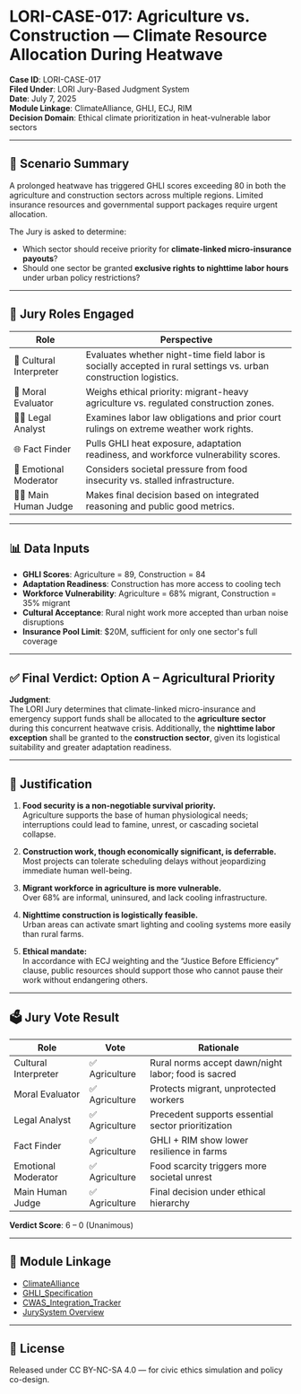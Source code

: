 # LORI-CASE-017: Agriculture vs. Construction — Climate Resource Allocation During Heatwave

**Case ID**: LORI-CASE-017  
**Filed Under**: LORI Jury-Based Judgment System  
**Date**: July 7, 2025  
**Module Linkage**: ClimateAlliance, GHLI, ECJ, RIM  
**Decision Domain**: Ethical climate prioritization in heat-vulnerable labor sectors

---

## 🧭 Scenario Summary

A prolonged heatwave has triggered GHLI scores exceeding 80 in both the agriculture and construction sectors across multiple regions. Limited insurance resources and governmental support packages require urgent allocation.

The Jury is asked to determine:
- Which sector should receive priority for **climate-linked micro-insurance payouts**?
- Should one sector be granted **exclusive rights to nighttime labor hours** under urban policy restrictions?

---

## 🧠 Jury Roles Engaged

| Role | Perspective |
|------|-------------|
| 🧬 Cultural Interpreter | Evaluates whether night-time field labor is socially accepted in rural settings vs. urban construction logistics. |
| 🤖 Moral Evaluator | Weighs ethical priority: migrant-heavy agriculture vs. regulated construction zones. |
| 🧑‍⚖️ Legal Analyst | Examines labor law obligations and prior court rulings on extreme weather work rights. |
| 🌐 Fact Finder | Pulls GHLI heat exposure, adaptation readiness, and workforce vulnerability scores. |
| 🔁 Emotional Moderator | Considers societal pressure from food insecurity vs. stalled infrastructure. |
| 👩‍⚖️ Main Human Judge | Makes final decision based on integrated reasoning and public good metrics. |

---

## 📊 Data Inputs

- **GHLI Scores**: Agriculture = 89, Construction = 84  
- **Adaptation Readiness**: Construction has more access to cooling tech  
- **Workforce Vulnerability**: Agriculture = 68% migrant, Construction = 35% migrant  
- **Cultural Acceptance**: Rural night work more accepted than urban noise disruptions  
- **Insurance Pool Limit**: $20M, sufficient for only one sector's full coverage

---

## ✅ Final Verdict: Option A – Agricultural Priority

**Judgment**:  
The LORI Jury determines that climate-linked micro-insurance and emergency support funds shall be allocated to the **agriculture sector** during this concurrent heatwave crisis. Additionally, the **nighttime labor exception** shall be granted to the **construction sector**, given its logistical suitability and greater adaptation readiness.

---

## 🎯 Justification

1. **Food security is a non-negotiable survival priority.**  
   Agriculture supports the base of human physiological needs; interruptions could lead to famine, unrest, or cascading societal collapse.

2. **Construction work, though economically significant, is deferrable.**  
   Most projects can tolerate scheduling delays without jeopardizing immediate human well-being.

3. **Migrant workforce in agriculture is more vulnerable.**  
   Over 68% are informal, uninsured, and lack cooling infrastructure.

4. **Nighttime construction is logistically feasible.**  
   Urban areas can activate smart lighting and cooling systems more easily than rural farms.

5. **Ethical mandate:**  
   In accordance with ECJ weighting and the “Justice Before Efficiency” clause, public resources should support those who cannot pause their work without endangering others.

---

## 🗳️ Jury Vote Result

| Role | Vote | Rationale |
|------|------|-----------|
| Cultural Interpreter | ✅ Agriculture | Rural norms accept dawn/night labor; food is sacred |
| Moral Evaluator | ✅ Agriculture | Protects migrant, unprotected workers |
| Legal Analyst | ✅ Agriculture | Precedent supports essential sector prioritization |
| Fact Finder | ✅ Agriculture | GHLI + RIM show lower resilience in farms |
| Emotional Moderator | ✅ Agriculture | Food scarcity triggers more societal unrest |
| Main Human Judge | ✅ Agriculture | Final decision under ethical hierarchy |

**Verdict Score**: 6 – 0 (Unanimous)

---

## 🔗 Module Linkage

- [ClimateAlliance](../modules/ClimateAlliance/README.md)
- [GHLI_Specification](../modules/ClimateAlliance/GHLI_Specification.md)
- [CWAS_Integration_Tracker](../modules/ClimateAlliance/CWAS_Integration_Tracker.md)
- [JurySystem Overview](../systems/JurySystem.md)

---

## 📜 License

Released under CC BY-NC-SA 4.0 — for civic ethics simulation and policy co-design.
